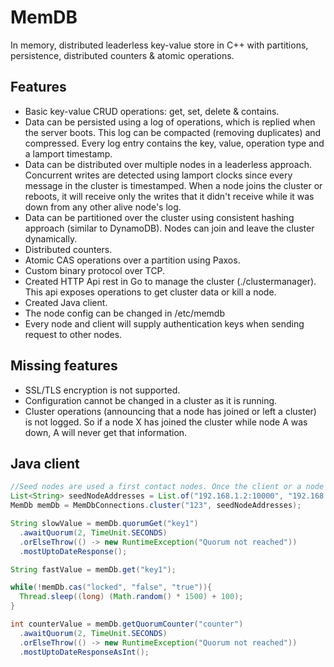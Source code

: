 # MemDB
In memory, distributed leaderless key-value store in C++ with partitions, persistence, distributed counters & atomic operations.

## Features
- Basic key-value CRUD operations: get, set, delete & contains.
- Data can be persisted using a log of operations, which is replied when the server boots. This log can be compacted (removing duplicates) and compressed. Every log entry contains the key, value, operation type and a lamport timestamp.
- Data can be distributed over multiple nodes in a leaderless approach. Concurrent writes are detected using lamport clocks since every message in the cluster is timestamped. When a node joins the cluster or reboots, it will receive only the writes that it didn't receive while it was down from any other alive node's log.
- Data can be partitioned over the cluster using consistent hashing approach (similar to DynamoDB). Nodes can join and leave the cluster dynamically.
- Distributed counters.
- Atomic CAS operations over a partition using Paxos.
- Custom binary protocol over TCP.
- Created HTTP Api rest in Go to manage the cluster (./clustermanager). This api exposes operations to get cluster data or kill a node.
- Created Java client.
- The node config can be changed in /etc/memdb
- Every node and client will supply authentication keys when sending request to other nodes.

## Missing features
- SSL/TLS encryption is not supported.
- Configuration cannot be changed in a cluster as it is running.
- Cluster operations (announcing that a node has joined or left a cluster) is not logged. So if a node X has joined the cluster while node A was down, A will never get that information.

## Java client
```java
//Seed nodes are used a first contact nodes. Once the client or a node contacts any of this seed nodes, it will recieve all the other nodes in the cluster.
List<String> seedNodeAddresses = List.of("192.168.1.2:10000", "192.168.1.3:10000", "192.168.1.4:10000");
MemDb memDb = MemDbConnections.cluster("123", seedNodeAddresses);

String slowValue = memDb.quorumGet("key1")
  .awaitQuorum(2, TimeUnit.SECONDS)
  .orElseThrow(() -> new RuntimeException("Quorum not reached"))
  .mostUptoDateResponse();

String fastValue = memDb.get("key1");

while(!memDb.cas("locked", "false", "true")){
  Thread.sleep((long) (Math.random() * 1500) + 100);
}

int counterValue = memDb.getQuorumCounter("counter")
  .awaitQuorum(2, TimeUnit.SECONDS)
  .orElseThrow(() -> new RuntimeException("Quorum not reached"))
  .mostUptoDateResponseAsInt();
```



